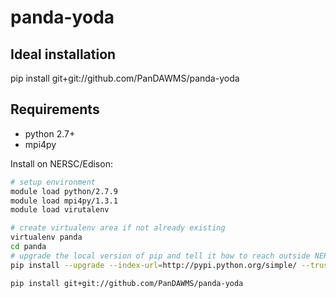 panda-yoda
==========

Ideal installation
-------------------

pip install git+git://github.com/PanDAWMS/panda-yoda

Requirements
-------------

- python 2.7+
- mpi4py

Install on NERSC/Edison:
```bash
# setup environment
module load python/2.7.9
module load mpi4py/1.3.1
module load virutalenv

# create virtualenv area if not already existing
virtualenv panda
cd panda
# upgrade the local version of pip and tell it how to reach outside NERSC
pip install --upgrade --index-url=http://pypi.python.org/simple/ --trusted-host pypi.python.org  pip

pip install git+git://github.com/PanDAWMS/panda-yoda
```

